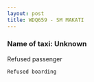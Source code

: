```yaml
---
layout: post
title: WDQ659 - SM MAKATI
---
```


### Name of taxi: Unknown

Refused passenger

```Refused boarding```
